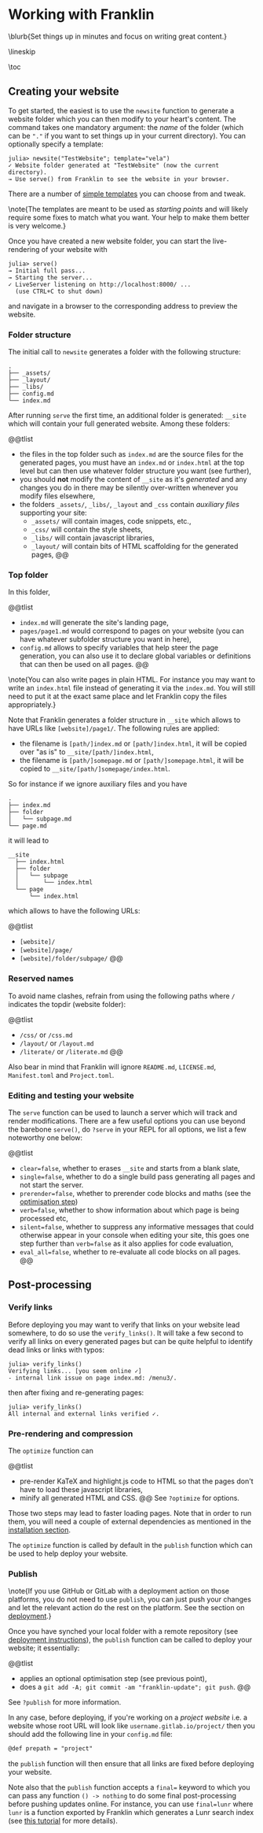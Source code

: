 <!--
reviewed: 18/4/20
-->

# Working with Franklin

\blurb{Set things up in minutes and focus on writing great content.}

\lineskip

\toc

## Creating your website

To get started, the easiest is to use the `newsite` function to generate a website folder which you can then modify to your heart's content.
The command takes one mandatory argument: the _name_ of the folder (which can be `"."` if you want to set things up in your current directory).
You can optionally specify a template:

```julia-repl
julia> newsite("TestWebsite"; template="vela")
✓ Website folder generated at "TestWebsite" (now the current directory).
→ Use serve() from Franklin to see the website in your browser.
```

There are a number of [simple templates](https://tlienart.github.io/FranklinTemplates.jl/) you can choose from and tweak.

\note{The templates are meant to be used as _starting points_ and will likely require some fixes to match what you want. Your help to make them better is very welcome.}

Once you have created a new website folder, you can start the live-rendering of your website with

```julia-repl
julia> serve()
→ Initial full pass...
→ Starting the server...
✓ LiveServer listening on http://localhost:8000/ ...
  (use CTRL+C to shut down)
```

and navigate in a browser to the corresponding address to preview the website.

### Folder structure

The initial call to `newsite` generates a folder with the following structure:

```plaintext
.
├── _assets/
├── _layout/
├── _libs/
├── config.md
└── index.md
```

After running `serve` the first time, an additional folder is generated: `__site` which will contain your full generated website.
Among these folders:

@@tlist
* the files in the top folder such as `index.md` are the source files for the generated pages, you must have an `index.md` or `index.html` at the top level but can then use whatever folder structure you want (see further),
* you should **not** modify the content of `__site` as it's *generated* and any changes you do in there may be silently over-written whenever you modify files elsewhere,
* the folders `_assets/`, `_libs/`, `_layout` and  `_css` contain *auxiliary files* supporting your site:
  * `_assets/` will contain images, code snippets, etc.,
  * `_css/` will contain the style sheets,
  * `_libs/` will contain javascript libraries,
  * `_layout/` will contain bits of HTML scaffolding for the generated pages,
@@

### Top folder

In this folder,

@@tlist
* `index.md` will generate the site's landing page,
* `pages/page1.md` would correspond to pages on your website (you can have whatever subfolder structure you want in here),
* `config.md` allows to specify variables that help steer the page generation, you can also use it to declare global variables or definitions that can then be used on all pages.
@@

\note{You can also write pages in plain HTML. For instance you may want to write an `index.html` file instead of generating it via the `index.md`. You will still need to put it at the exact same place and let Franklin copy the files appropriately.}

Note that Franklin generates a folder structure in `__site` which allows to have URLs like `[website]/page1/`. The following rules are applied:

* the filename is `[path/]index.md` or `[path/]index.html`, it will be copied over "as is" to `__site/[path/]index.html`,
* the filename is `[path/]somepage.md` or `[path/]somepage.html`, it will be copied to `__site/[path/]somepage/index.html`.

So for instance if we ignore auxiliary files and you have

```
.
├── index.md
├── folder
│   └── subpage.md
└── page.md
```

it will lead to

```
__site
  ├── index.html
  ├── folder
  │   └── subpage
  │       └── index.html
  └── page
      └── index.html
```

which allows to have the following URLs:

@@tlist
* `[website]/`
* `[website]/page/`
* `[website]/folder/subpage/`
@@

### Reserved names

To avoid name clashes, refrain from using the following paths where `/` indicates the topdir (website folder):

@@tlist
* `/css/` or `/css.md`
* `/layout/` or `/layout.md`
* `/literate/` or `/literate.md`
@@

Also bear in mind that Franklin will ignore `README.md`, `LICENSE.md`, `Manifest.toml` and `Project.toml`.

### Editing and testing your website

The `serve` function can be used to launch a server which will track and render modifications.
There are a few useful options you can use beyond the barebone `serve()`, do `?serve` in your REPL for all options, we list a few noteworthy one below:

@@tlist
* `clear=false`, whether to erases `__site` and starts from a blank slate,
* `single=false`, whether to do a single build pass generating all pages and not start the server.
* `prerender=false`, whether to prerender code blocks and maths (see the [optimisation step](#optimisation_step))
* `verb=false`, whether to show information about which page is being processed etc,
* `silent=false`, whether to suppress any informative messages that could otherwise appear in  your console when editing your site, this goes one step further than `verb=false` as it also  applies for code evaluation,
* `eval_all=false`, whether to re-evaluate all code blocks on all pages.
@@

## Post-processing

### Verify links

Before deploying you may want to verify that links on your website lead somewhere, to do so use the `verify_links()`.
It will take a few second to verify all links on every generated pages but can be quite helpful to identify dead links or links with typos:

```julia-repl
julia> verify_links()
Verifying links... [you seem online ✓]
- internal link issue on page index.md: /menu3/.
```

then after fixing and re-generating pages:

```julia-repl
julia> verify_links()
All internal and external links verified ✓.
```

### Pre-rendering and compression

The `optimize` function can

@@tlist
* pre-render KaTeX and highlight.js code to HTML so that the pages don't have to load these javascript libraries,
* minify all generated HTML and CSS.
@@
See `?optimize` for options.

Those two steps may lead to faster loading pages.
Note that in order to run them, you will need a couple of external dependencies as mentioned in the [installation section](/index.html#installing_optional_extras).

The `optimize` function is called by default in the `publish` function which can be used to help deploy your website.

### Publish

\note{If you use GitHub or GitLab with a deployment action on those platforms, you do not need to use `publish`, you can just push your changes and let the relevant action do the rest on the platform. See the section on [deployment](/workflow/deploy/).}

Once you have synched your local folder with a remote repository (see [deployment instructions](/workflow/deploy/)), the `publish` function can be called to deploy your website; it essentially:

@@tlist
- applies an optional optimisation step (see previous point),
- does a `git add -A; git commit -am "franklin-update"; git push`.
@@

See `?publish` for more information.

In any case, before deploying, if you're working on a _project website_ i.e. a website whose root URL will look like `username.gitlab.io/project/` then you should add the following line in your `config.md` file:

```markdown
@def prepath = "project"
```

the `publish` function will then ensure that all links are fixed before deploying your website.

Note also that the `publish` function accepts a `final=` keyword to which you can pass any function `() -> nothing` to do some final post-processing before pushing updates online.
For instance, you can use `final=lunr` where `lunr` is a function exported by Franklin which generates a Lunr search index (see [this tutorial](/extras/lunr.html) for more details).
